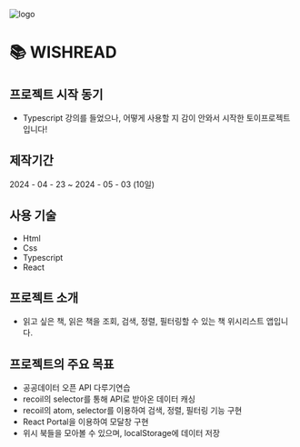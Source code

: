 ![logo](https://github.com/zoe-world/WishRead/assets/114548167/31f03525-860a-451f-98a4-e2f854daf278)

# 📚 WISHREAD

## 프로젝트 시작 동기

- Typescript 강의를 들었으나, 어떻게 사용할 지 감이 안와서 시작한 토이프로젝트 입니다!

## 제작기간

2024 - 04 - 23 ~ 2024 - 05 - 03
(10일)

## 사용 기술

- Html
- Css
- Typescript
- React

## 프로젝트 소개

- 읽고 싶은 책, 읽은 책을 조회, 검색, 정렬, 필터링할 수 있는 책 위시리스트 앱입니다.

## 프로젝트의 주요 목표

- 공공데이터 오픈 API 다루기연습
- recoil의 selector를 통해 API로 받아온 데이터 캐싱
- recoil의 atom, selector를 이용하여 검색, 정렬, 필터링 기능 구현
- React Portal을 이용하여 모달창 구현
- 위시 북들을 모아볼 수 있으며, localStorage에 데이터 저장

